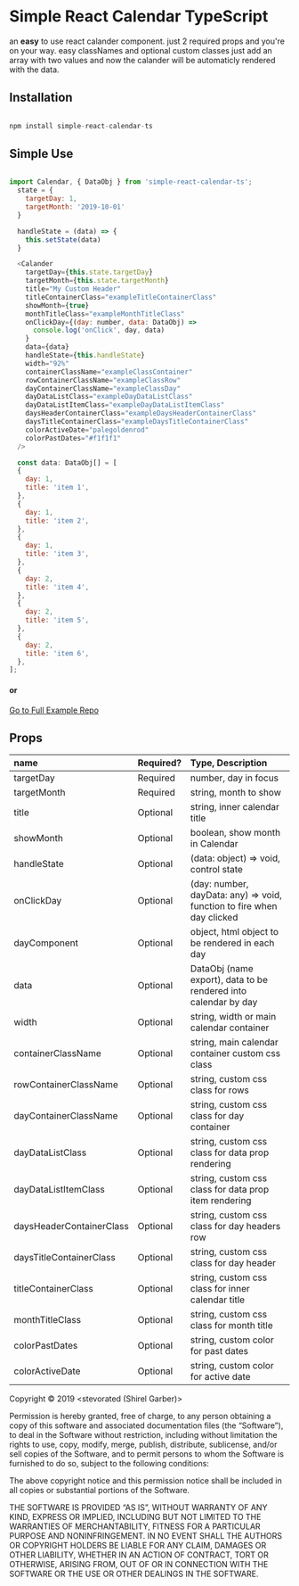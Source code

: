 # Simple React Calendar TypeScript

an **easy** to use react calander component.
just 2 required props and you're on your way.
easy classNames and optional custom classes
just add an array with two values and now the calander will be automaticly rendered with the data.

## Installation

```javascript

npm install simple-react-calendar-ts

```

## Simple Use

```javascript

import Calendar, { DataObj } from 'simple-react-calendar-ts';
  state = {
    targetDay: 1,
    targetMonth: '2019-10-01'
  }

  handleState = (data) => {
    this.setState(data)
  }

  <Calander
    targetDay={this.state.targetDay}
    targetMonth={this.state.targetMonth}
    title="My Custom Header"
    titleContainerClass="exampleTitleContainerClass"
    showMonth={true}
    monthTitleClass="exampleMonthTitleClass"
    onClickDay={(day: number, data: DataObj) =>
      console.log('onClick', day, data)
    }
    data={data}
    handleState={this.handleState}
    width="92%"
    containerClassName="exampleClassContainer"
    rowContainerClassName="exampleClassRow"
    dayContainerClassName="exampleClassDay"
    dayDataListClass="exampleDayDataListClass"
    dayDataListItemClass="exampleDayDataListItemClass"
    daysHeaderContainerClass="exampleDaysHeaderContainerClass"
    daysTitleContainerClass="exampleDaysTitleContainerClass"
    colorActiveDate="palegoldenrod"
    colorPastDates="#f1f1f1"
  />

  const data: DataObj[] = [
  {
    day: 1,
    title: 'item 1',
  },
  {
    day: 1,
    title: 'item 2',
  },
  {
    day: 1,
    title: 'item 3',
  },
  {
    day: 2,
    title: 'item 4',
  },
  {
    day: 2,
    title: 'item 5',
  },
  {
    day: 2,
    title: 'item 6',
  },
];

  ```

#### or 

[Go to Full Example Repo](https://github.com/stevorated/simple-react-calendar-ts-example)

## Props

| name                     | Required? | Type, Description                                                       |
| :----------------------- |:--------- |:----------------------------------------------------------------------- |
| targetDay                | Required  | number, day in focus                                                    |
| targetMonth              | Required  | string, month to show                                                   |
| title                    | Optional  | string, inner calendar title                                            |
| showMonth                | Optional  | boolean, show month in Calendar                                         |
| handleState              | Optional  | (data: object) => void, control state                                   |
| onClickDay               | Optional  | (day: number, dayData: any) => void, function to fire when day clicked  |
| dayComponent             | Optional  | object, html object to be rendered in each day                          |
| data                     | Optional  | DataObj (name export), data to be rendered into calendar by day         |
| width                    | Optional  | string, width or main calendar container                                |
| containerClassName       | Optional  | string, main calendar container custom css class                        |
| rowContainerClassName    | Optional  | string, custom css class for rows                                       |
| dayContainerClassName    | Optional  | string, custom css class for day container                              |
| dayDataListClass         | Optional  | string, custom css class for data prop rendering                        |
| dayDataListItemClass     | Optional  | string, custom css class for data prop item rendering                   |
| daysHeaderContainerClass | Optional  | string, custom css class for day headers row                            |
| daysTitleContainerClass  | Optional  | string, custom css class for day header                                 |
| titleContainerClass      | Optional  | string, custom css class for inner calendar title                       |
| monthTitleClass          | Optional  | string, custom css class for month title                                |
| colorPastDates           | Optional  | string, custom color for past dates                                     |
| colorActiveDate          | Optional  | string, custom color for active date                                    |

Copyright © 2019 <stevorated (Shirel Garber)>

Permission is hereby granted, free of charge, to any person obtaining a copy of this software and associated documentation files (the “Software”), to deal in the Software without restriction, including without limitation the rights to use, copy, modify, merge, publish, distribute, sublicense, and/or sell copies of the Software, and to permit persons to whom the Software is furnished to do so, subject to the following conditions:

The above copyright notice and this permission notice shall be included in all copies or substantial portions of the Software.

THE SOFTWARE IS PROVIDED “AS IS”, WITHOUT WARRANTY OF ANY KIND, EXPRESS OR IMPLIED, INCLUDING BUT NOT LIMITED TO THE WARRANTIES OF MERCHANTABILITY, FITNESS FOR A PARTICULAR PURPOSE AND NONINFRINGEMENT. IN NO EVENT SHALL THE AUTHORS OR COPYRIGHT HOLDERS BE LIABLE FOR ANY CLAIM, DAMAGES OR OTHER LIABILITY, WHETHER IN AN ACTION OF CONTRACT, TORT OR OTHERWISE, ARISING FROM, OUT OF OR IN CONNECTION WITH THE SOFTWARE OR THE USE OR OTHER DEALINGS IN THE SOFTWARE.